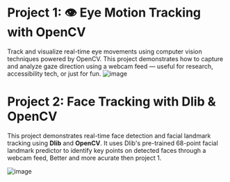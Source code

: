# Project 1: 👁️ Eye Motion Tracking with OpenCV 

Track and visualize real-time eye movements using computer vision techniques powered by OpenCV. This project demonstrates how to capture and analyze gaze direction using a webcam feed — useful for research, accessibility tech, or just for fun.
![image](https://github.com/user-attachments/assets/8855abf3-2209-495b-bca3-533eebb3019d)


# Project 2: Face Tracking with Dlib & OpenCV
This project demonstrates real-time face detection and facial landmark tracking using **Dlib** and **OpenCV**. It uses Dlib's pre-trained 68-point facial landmark predictor to identify key points on detected faces through a webcam feed, Better and more acurate then project 1.

![image](https://github.com/user-attachments/assets/478fbd42-cc29-4523-9c96-e2067a183875)

